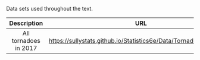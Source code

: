 Data sets used throughout the text. 

|Description|URL|
|:---:|:---:|
|All tornadoes in 2017|<a>https://sullystats.github.io/Statistics6e/Data/Tornadoes_2017.csv</a><br/>|
